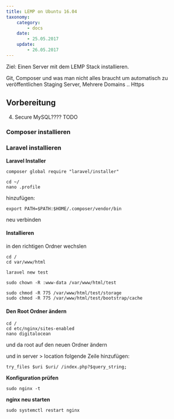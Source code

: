 ```yaml
---
title: LEMP on Ubuntu 16.04
taxonomy:
    category:
        - docs
    date:
        - 25.05.2017
    update:
        - 26.05.2017
---
```



Ziel: Einen Server mit dem LEMP Stack installieren.

Git, Composer und was man nicht alles braucht um automatisch zu veröffentlichen
Staging Server, Mehrere Domains ..
Https

## Vorbereitung


4. Secure MySQL???? TODO
    



### Composer installieren


### Laravel installieren

**Laravel Installer**

```
composer global require "laravel/installer"
```

```
cd ~/
nano .profile
```

hinzufügen:

```
export PATH=$PATH:$HOME/.composer/vendor/bin
```

neu verbinden

#### Installieren

in den richtigen Ordner wechslen

```
cd /
cd var/www/html
```

```
laravel new test
```

```
sudo chown -R :www-data /var/www/html/test
```

```
sudo chmod -R 775 /var/www/html/test/storage
sudo chmod -R 775 /var/www/html/test/bootstrap/cache
```

#### Den Root Ordner ändern

```
cd /
cd etc/nginx/sites-enabled
nano digitalocean
```

und da root auf den neuen Ordner ändern

und in server > location folgende Zeile hinzufügen:

```
try_files $uri $uri/ /index.php?$query_string;
```


**Konfiguration prüfen**
```
sudo nginx -t
```

**nginx neu starten**
```
sudo systemctl restart nginx
```


